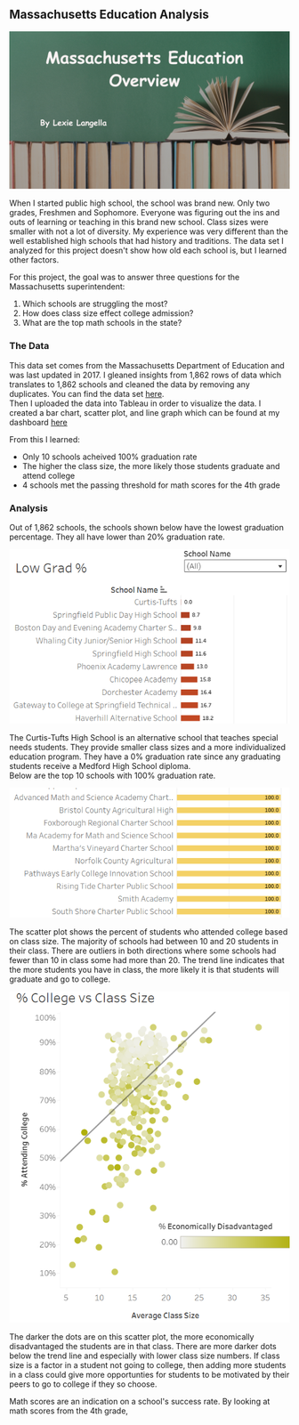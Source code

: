## Massachusetts Education Analysis

<img src="images/Massachusetts Education Overview.png"/>

When I started public high school, the school was brand new. Only two grades, Freshmen and Sophomore. Everyone was figuring out the ins and outs of learning or teaching in this brand new school. Class sizes were smaller with not a lot of diversity. My experience was very different than the well established high schools that had history and traditions. The data set I analyzed for this project doesn't show how old each school is, but I learned other factors.

For this project, the goal was to answer three questions for the Massachusetts superintendent: <br>
  1. Which schools are struggling the most? <br>
  2. How does class size effect college admission?<br>
  3. What are the top math schools in the state?

### The Data
This data set comes from the Massachusetts Department of Education and was last updated in 2017. I gleaned insights from 1,862 rows of data which translates to 1,862 schools and cleaned the data by removing any duplicates. 
You can find the data set <a href="https://www.kaggle.com/datasets/ndalziel/massachusetts-public-schools-data?select=MA_Public_Schools_datadict.csv">here</a>. <br>
Then I uploaded the data into Tableau in order to visualize the data. I created a bar chart, scatter plot, and line graph which can be found at my dashboard <a href="https://public.tableau.com/app/profile/lexie.langella/viz/TableauMASchools/Dashboard1">here</a>

From this I learned:
  - Only 10 schools acheived 100% graduation rate
  - The higher the class size, the more likely those students graduate and attend college
  - 4 schools met the passing threshold for math scores for the 4th grade

### Analysis
Out of 1,862 schools, the schools shown below have the lowest graduation percentage. They all have lower than 20% graduation rate.

<img src="images/School %.png?raw=true"/>

The Curtis-Tufts High School is an alternative school that teaches special needs students. They provide smaller class sizes and a more individualized education program. They have a 0% graduation rate since any graduating students receive a Medford High School diploma. <br>
Below are the top 10 schools with 100% graduation rate.

<img src="images/School Top 10.png?raw=true"/>

The scatter plot shows the percent of students who attended college based on class size. The majority of schools had between 10 and 20 students in their class. There are outliers in both directions where some schools had fewer than 10 in class some had more than 20. The trend line indicates that the more students you have in class, the more likely it is that students will graduate and go to college.

<img src="images/School Class Size.png?raw=true"/>

The darker the dots are on this scatter plot, the more economically disadvantaged the students are in that class. There are more darker dots below the trend line and especially with lower class size numbers. If class size is a factor in a student not going to college, then adding more students in a class could give more opportunties for students to be motivated by their peers to go to college if they so choose.

Math scores are an indication on a school's success rate. By looking at math scores from the 4th grade, 

